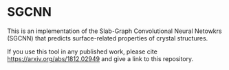# SGCNN

This is an implementation of the Slab-Graph Convolutional Neural Netowkrs (SGCNN) that predicts surface-related properties of crystal structures.


If you use this tool in any published work, please cite https://arxiv.org/abs/1812.02949 and give a link to this repository.

